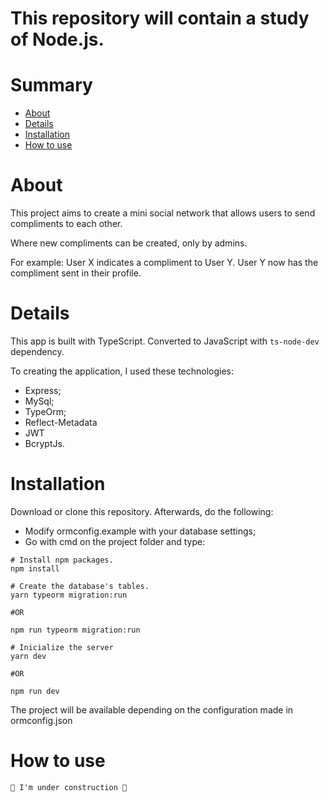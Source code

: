 <h1> This repository will contain a study of Node.js. </h1>

Summary
=======

<!--ts-->
   * [About](#About)
   * [Details](#Details)
   * [Installation](#installation)
   * [How to use](#how-to-use)
<!--te-->



About
=========
   This project aims to create a mini social network that allows users to send compliments to each other. 

   Where new compliments can be created, only by admins.

   For example: User X indicates a compliment to User Y. User Y now has the compliment sent in their profile.



Details
==========
This app is built with TypeScript. Converted to JavaScript with ``` ts-node-dev ``` dependency.

To creating the application, I used these technologies:

- Express;
- MySql;
- TypeOrm;
- Reflect-Metadata
- JWT
- BcryptJs.

Installation
==========
Download or clone this repository. Afterwards, do the following:
- Modify ormconfig.example with your database settings; 
- Go with cmd on the project folder and type:
```
# Install npm packages.
npm install

# Create the database's tables.
yarn typeorm migration:run

#OR

npm run typeorm migration:run

# Inicialize the server
yarn dev 

#OR

npm run dev

``` 

The project will be available depending on the configuration made in ormconfig.json
 
 How to use
 =============
 	🚧 I'm under construction 🚧
                                